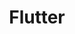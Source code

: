 ---
blog: https://medium.com/flutter-io
codehost: https://github.com/https://github.com/flutter
logohandle: flutterio
sort: flutter
title: Flutter
twitter: https://x.com/flutterio
website: https://flutter.io/
---